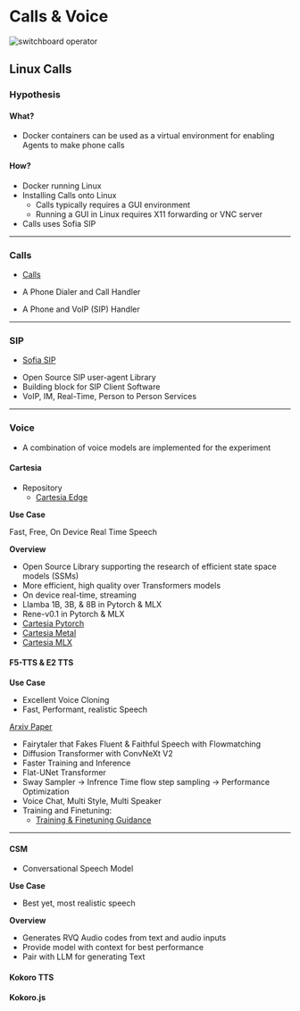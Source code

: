 # Calls & Voice

<img class="md" src="../images/calls.png" alt="switchboard operator" /> 

## Linux Calls

<div class="bg">

### Hypothesis

#### What?

- Docker containers can be used as a virtual environment for enabling Agents to make phone calls

#### How?

- Docker running Linux
- Installing Calls onto Linux
  - Calls typically requires a GUI environment
  - Running a GUI in Linux requires X11 forwarding or VNC server
- Calls uses Sofia SIP

</div>

---

### Calls

<div class="bg">

- <a href="https://gitlab.gnome.org/GNOME/calls">Calls</a>

- A Phone Dialer and Call Handler
- A Phone and VoIP (SIP) Handler

</div>

---

### SIP

<div class="bg">

- <a href="https://github.com/BelledonneCommunications/sofia-sip">
    Sofia SIP
</a>

- Open Source SIP user-agent Library
- Building block for SIP Client Software
- VoIP, IM, Real-Time, Person to Person Services

</div>

---

### Voice

<div class="bg">

- A combination of voice models are implemented for the experiment

#### Cartesia

- Repository
  - <a href="https://github.com/cartesia-ai/edge">
    Cartesia Edge
</a>

**Use Case**

Fast, Free, On Device Real Time Speech

**Overview**

- Open Source Library supporting the research of efficient state space models (SSMs)
- More efficient, high quality over Transformers models
- On device real-time, streaming
- Llamba 1B, 3B, & 8B in Pytorch & MLX
- Rene-v0.1 in Pytorch & MLX
- <a href="https://github.com/cartesia-ai/edge/blob/main/cartesia-pytorch">Cartesia Pytorch</a>
- <a href="https://github.com/cartesia-ai/edge/blob/main/cartesia-metal">Cartesia Metal</a>
- <a href="https://github.com/cartesia-ai/edge/blob/main/cartesia-mlx">Cartesia MLX</a>

#### F5-TTS & E2 TTS

**Use Case**

- Excellent Voice Cloning
- Fast, Performant, realistic Speech

<a href="https://arxiv.org/abs/2410.06885">Arxiv Paper</a>

- Fairytaler that Fakes Fluent & Faithful Speech with Flowmatching
- Diffusion Transformer with ConvNeXt V2
- Faster Training and Inference
- Flat-UNet Transformer
- Sway Sampler -> Infrence Time flow step sampling -> Performance Optimization
- Voice Chat, Multi Style, Multi Speaker
- Training and Finetuning: 
  - <a href="https://github.com/SWivid/F5-TTS/blob/main/src/f5_tts/train">Training & Finetuning Guidance</a>

---

#### CSM

- Conversational Speech Model 

**Use Case**

- Best yet, most realistic speech

**Overview**

- Generates RVQ Audio codes from text and audio inputs
- Provide model with context for best performance
- Pair with LLM for generating Text

#### Kokoro TTS

#### Kokoro.js

</div>
